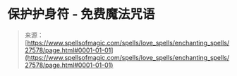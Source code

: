 <!--yml

category: 未分类

date: 2024-06-12 19:16:44

-->

# 保护护身符 - 免费魔法咒语

> 来源：[https://www.spellsofmagic.com/spells/love_spells/enchanting_spells/27578/page.html#0001-01-01](https://www.spellsofmagic.com/spells/love_spells/enchanting_spells/27578/page.html#0001-01-01)
